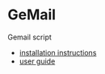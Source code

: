 # GeMail
Gemail script
- [installation instructions](docs/INSTALLATION.md)
- [user guide](docs/USER_GUIDE.md)